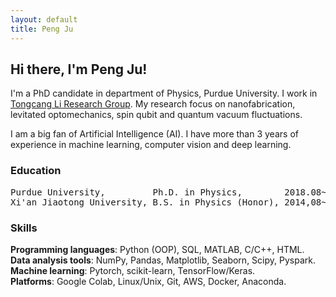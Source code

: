 ```yaml
---
layout: default
title: Peng Ju
---
```

## Hi there, I'm Peng Ju!

I'm a PhD candidate in department of Physics, Purdue University. I work in [Tongcang Li Research Group](https://sites.google.com/site/litongcang/Home). My research focus on nanofabrication, levitated optomechanics, spin qubit and quantum vacuum fluctuations.

I am a big fan of Artificial Intelligence (AI). I have more than 3 years of experience in machine learning, computer vision and deep learning.

### Education
<pre>
Purdue University,         Ph.D. in Physics,        2018.08~2024.05(expected).  
Xi'an Jiaotong University, B.S. in Physics (Honor), 2014,08~2018.05.  
</pre>

### Skills
**Programming languages**: Python (OOP), SQL, MATLAB, C/C++, HTML.   
**Data analysis tools**: NumPy, Pandas, Matplotlib, Seaborn, Scipy, Pyspark.  
**Machine learning**: Pytorch, scikit-learn, TensorFlow/Keras.    
**Platforms**: Google Colab, Linux/Unix, Git, AWS, Docker, Anaconda.  



